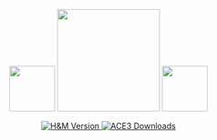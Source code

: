 <p align="center">
    <img src="https://data.bistudio.com/assets/img/badges/medal/MWFMP.png" width="80">
    <img src="http://www.giallustio.altervista.org/alterpages/logo.png" width="180">
    <img src="https://data.bistudio.com/assets/img/badges/medal/MWFMP.png" width="80">
</p>

<p align="center">
    <a href="https://github.com/Vdauphin/HeartsAndMinds/releases">
        <img src="https://img.shields.io/badge/Version-1.5.0-blue.svg?style=flat-square" alt="H&M Version">
    </a>
    <a href="https://github.com/acemod/ACE3/releases">
        <img src="https://img.shields.io/github/downloads/Vdauphin/HeartsAndMinds/total.svg?style=flat-square&label=Downloads" alt="ACE3 Downloads">
    </a>
</p>